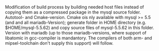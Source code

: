 Modification of build process by building needed host files instead of copying them as a compressed package in the mysql source folder.
Autotool- and Cmake-version. Cmake ois nly available with mysql >= 5.5 (and and all mariadb-Version); generate folder in HOME directory (e.g. $HOME/mysql-5.5.62) and copy source files of mysql-5.5.62 in this folder.
Version with mariadb (up to those mariadb-versions, where support of libatomic in gcc-compiler is mandantory. The compilers of both arm- and mipsel-toolchain don't supply this support) will follow.
